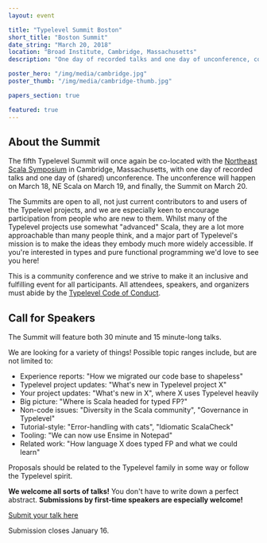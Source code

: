 ```yaml
---
layout: event

title: "Typelevel Summit Boston"
short_title: "Boston Summit"
date_string: "March 20, 2018"
location: "Broad Institute, Cambridge, Massachusetts"
description: "One day of recorded talks and one day of unconference, co-located with NE Scala."

poster_hero: "/img/media/cambridge.jpg"
poster_thumb: "/img/media/cambridge-thumb.jpg"

papers_section: true

featured: true
---
```


## About the Summit

The fifth Typelevel Summit will once again be co-located with the [Northeast Scala Symposium](http://www.nescala.org/) in Cambridge, Massachusetts, with one day of recorded talks and one day of (shared) unconference.
The unconference will happen on March 18, NE Scala on March 19, and finally, the Summit on March 20.

The Summits are open to all, not just current contributors to and users of the Typelevel projects, and we are especially keen to encourage participation from people who are new to them.
Whilst many of the Typelevel projects use somewhat "advanced" Scala, they are a lot more approachable than many people think, and a major part of Typelevel's mission is to make the ideas they embody much more widely accessible.
If you're interested in types and pure functional programming we'd love to see you here!

This is a community conference and we strive to make it an inclusive and fulfilling event for all participants. All attendees, speakers, and organizers must abide by the [Typelevel Code of Conduct](/conduct.html).

## Call for Speakers

The Summit will feature both 30 minute and 15 minute-long talks.

We are looking for a variety of things! Possible topic ranges include, but are not limited to:

  - Experience reports:  "How we migrated our code base to shapeless"
  - Typelevel project updates: "What's new in Typelevel project X"
  - Your project updates: "What's new in X", where X uses Typelevel heavily
  - Big picture: "Where is Scala headed for typed FP?"
  - Non-code issues: "Diversity in the Scala community", "Governance in Typelevel"
  - Tutorial-style: "Error-handling with cats", "Idiomatic ScalaCheck"
  - Tooling: "We can now use Ensime in Notepad"
  - Related work: "How language X does typed FP and what we could learn"

Proposals should be related to the Typelevel family in some way or follow the Typelevel spirit.

**We welcome all sorts of talks!** You don't have to write down a perfect abstract. **Submissions by first-time speakers are especially welcome!**

<a class="btn large" href="https://www.papercall.io/typelevel-summit-boston-2018">Submit your talk here</a>

Submission closes January 16.
